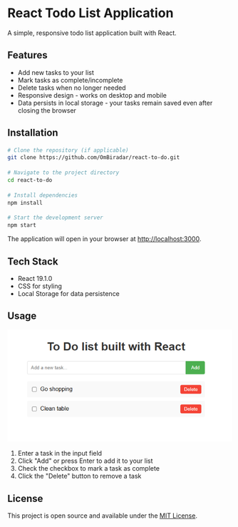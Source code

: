 # React Todo List Application

A simple, responsive todo list application built with React.

## Features

- Add new tasks to your list
- Mark tasks as complete/incomplete
- Delete tasks when no longer needed
- Responsive design - works on desktop and mobile
- Data persists in local storage - your tasks remain saved even after closing the browser

## Installation

```bash
# Clone the repository (if applicable)
git clone https://github.com/OmBiradar/react-to-do.git

# Navigate to the project directory
cd react-to-do

# Install dependencies
npm install

# Start the development server
npm start
```

The application will open in your browser at [http://localhost:3000](http://localhost:3000).

## Tech Stack

- React 19.1.0
- CSS for styling
- Local Storage for data persistence

## Usage

![Website preview](img/image.png)

1. Enter a task in the input field
2. Click "Add" or press Enter to add it to your list
3. Check the checkbox to mark a task as complete
4. Click the "Delete" button to remove a task

## License

This project is open source and available under the [MIT License](LICENSE).
